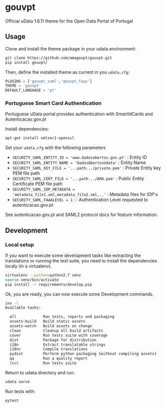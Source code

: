 # gouvpt

Official uData 1.6.11 theme for the Open Data Portal of Portugal

## Usage

Clone and install the theme package in your udata environment:

```bash
git clone https://github.com/amagovpt/gouvpt.git
pip install gouvpt/
```

Then, define the installed theme as current in you `udata.cfg`:

```python
PLUGINS = ['gouvpt_saml','gouvpt_faqs']
THEME = 'gouvpt'
DEFAULT_LANGUAGE = 'pt'
```

### Portuguese Smart Card Authentication

Portuguese uData portal provides authentication with SmartIdCards and Autenticacao.gov.pt

Install dependencies: 

```bash
apt-get install xmlsec1-openssl
```

Set your `udata.cfg` with the following parameters

- `SECURITY_SAML_ENTITY_ID = 'www.dadosabertos.gov.pt'` : Entity ID
- `SECURITY_SAML_ENTITY_NAME = 'DadosAbertosUdata'` : Entity Name
- `SECURITY_SAML_KEY_FILE = '...path.../private.pem'` : Private Entity key PEM file path
- `SECURITY_SAML_CERT_FILE = '...path.../AMA.pem'` : Public Entity Certificate PEM file path
- `SECURITY_SAML_IDP_METADATA = 'metadata_file1.xml,metadata_file2.xml,..'` : Metadata files for IDP's
- `SECURITY_SAML_FAAALEVEL = 1` : : Authentication Level requested to autenticacao.gov.pt

See autenticacao.gov.pt and SAML2 protocol docs for feature information.

## Development

### Local setup

If you want to execute some development tasks like extracting the translations or running the test suite, you need to install the dependencies localy (in a virtualenv).

```bash
virtualenv --python=python2.7 venv 
source venv/bin/activate
pip install -r requirements/develop.pip
```

Ok, you are ready, you can now execute some Development commands.

```bash
inv -l
Available tasks:

  all            Run tests, reports and packaging
  assets-build   Build static assets
  assets-watch   Build assets on change
  clean          Cleanup all build artifacts
  cover          Run tests suite with coverage
  dist           Package for distribution
  i18n           Extract translatable strings
  i18nc          Compile translations
  pydist         Perform python packaging (without compiling assets)
  qa             Run a quality report
  test           Run tests suite
```

Return to udata directory and run:

```bash
udata serve
```

Run tests with:

```bash
pytest
```
